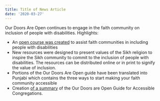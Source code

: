 ```yaml
---
title: Title of News Article
date: '2020-03-27'
---
```

Our Doors Are Open continues to engage in the faith community on inclusion of people with disabilities.
Highlights:

- An [open course was created](https://www.oercommons.org/courseware/lesson/56407/overview)
  to assist faith communities in including people with disabilities
- New resources were designed to present values of the Sikh religion to inspire
  the Sikh community to commit to the inclusion of people with disabilities. The resources
  can be distributed online or in print to signify the value of inclusion.
- Portions of the Our Doors Are Open guide have been translated into Punjabi which
  contains the three ways to start making your faith community accessible
- Creation [of a summary](https://opendoors.idrc.ocadu.ca/guide-for-accessible-congregation/)
  of the Our Doors are Open Guide for Accessible Congregations.
